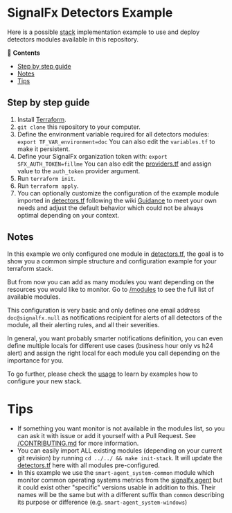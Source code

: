 # SignalFx Detectors Example

Here is a possible 
[stack](https://github.com/claranet/terraform-signalfx-detectors/wiki/Getting-started#stack) 
implementation example to use and deploy detectors modules available in this repository.

<!-- START doctoc generated TOC please keep comment here to allow auto update -->
<!-- DON'T EDIT THIS SECTION, INSTEAD RE-RUN doctoc TO UPDATE -->
:link: **Contents**

  - [Step by step guide](#step-by-step-guide)
  - [Notes](#notes)
- [Tips](#tips)

<!-- END doctoc generated TOC please keep comment here to allow auto update -->

## Step by step guide

1. Install [Terraform](https://www.terraform.io/).
1. `git clone` this repository to your computer.
1. Define the environment variable required for all detectors modules:
   `export TF_VAR_environment=doc`
   You can also edit the `variables.tf` to make it persistent.
1. Define your SignalFx organization token with:
   `export SFX_AUTH_TOKEN=fillme`
   You can also edit the [providers.tf](providers.tf) and assign value
   to the `auth_token` provider argument.
1. Run `terraform init`.
1. Run `terraform apply`.
1. You can optionally customize the configuration of the example module
   imported in [detectors.tf](detectors.tf) following the wiki
   [Guidance](https://github.com/claranet/terraform-signalfx-detectors/wiki/Guidance)
   to meet your own needs and adjust the default behavior which could
   not be always optimal depending on your context.

## Notes

In this example we only configured one module in [detectors.tf](detectors.tf), 
the goal is to show you a common simple structure and configuration example
for your terraform stack.

But from now you can add as many modules you want depending on the resources
you would like to monitor. Go to [/modules](../../modules/README.md) to see the full
list of available modules.

This configuration is very basic and only defines one email address `doc@signalfx.null` as notifications 
recipient for alerts of all detectors of the module, all their alerting rules, and all their severities.

In general, you want probably smarter notifications definition, you can even define multiple locals 
for different use cases (business hour only vs h24 alert) and assign the right local for each module 
you call depending on the importance for you.

To go further, please check the [usage](../usage/README.md) to learn by examples
how to configure your new stack.

# Tips

- If something you want monitor is not available in the modules list, 
  so you can ask it with issue or add it yourself with a Pull Request.
  See [/CONTRIBUTING.md](../../CONTRIBUTING.md) for more information.
- You can easily import ALL existing modules (depending on your current
  git revision) by running `cd ../../ && make init-stack`.
  It will update the [detectors.tf](detectors.tf) here with all modules
  pre-configured.
- In this example we use the `smart-agent_system-common` module which 
  monitor common operating systems metrics from the [signalfx 
  agent](https://github.com/signalfx/signalfx-agent/) but it could exist
  other "specific" versions usable in addition to this. Their names will
  be the same but with a different suffix than `common` describing its
  purpose or difference (e.g. `smart-agent_system-windows`)
